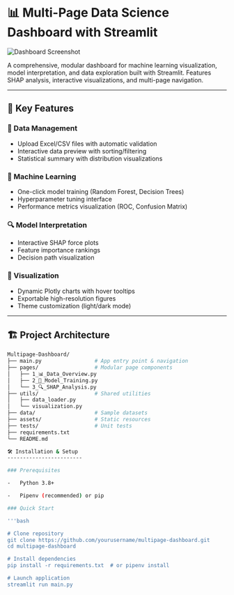 # 📊 Multi-Page Data Science Dashboard with Streamlit

![Dashboard Screenshot](https://user-images.githubusercontent.com/your-screenshot-link.png)

A comprehensive, modular dashboard for machine learning visualization, model interpretation, and data exploration built with Streamlit. Features SHAP analysis, interactive visualizations, and multi-page navigation.

---

## 🚀 Key Features

### 📂 Data Management
- Upload Excel/CSV files with automatic validation
- Interactive data preview with sorting/filtering
- Statistical summary with distribution visualizations

### 🤖 Machine Learning
- One-click model training (Random Forest, Decision Trees)
- Hyperparameter tuning interface
- Performance metrics visualization (ROC, Confusion Matrix)

### 🔍 Model Interpretation
- Interactive SHAP force plots
- Feature importance rankings
- Decision path visualization

### 🎨 Visualization
- Dynamic Plotly charts with hover tooltips
- Exportable high-resolution figures
- Theme customization (light/dark mode)

---

## 🏗️ Project Architecture

```bash
Multipage-Dashboard/
├── main.py                 # App entry point & navigation
├── pages/                  # Modular page components
│   ├── 1_📊_Data_Overview.py
│   ├── 2_🤖_Model_Training.py
│   └── 3_🔍_SHAP_Analysis.py
├── utils/                  # Shared utilities
│   ├── data_loader.py
│   └── visualization.py
├── data/                   # Sample datasets
├── assets/                 # Static resources
├── tests/                  # Unit tests
├── requirements.txt
└── README.md

🛠️ Installation & Setup
------------------------

### Prerequisites

-   Python 3.8+

-   Pipenv (recommended) or pip

### Quick Start

'''bash

# Clone repository
git clone https://github.com/yourusername/multipage-dashboard.git
cd multipage-dashboard

# Install dependencies
pip install -r requirements.txt  # or pipenv install

# Launch application
streamlit run main.py